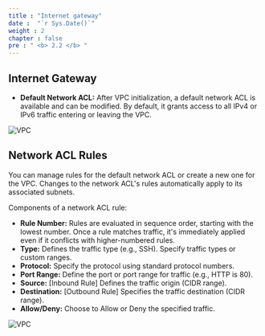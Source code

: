 ```yaml
---
title : "Internet gateway"
date :  "`r Sys.Date()`" 
weight : 2
chapter : false
pre : " <b> 2.2 </b> "
---
```


## Internet Gateway

- **Default Network ACL:** After VPC initialization, a default network ACL is available and can be modified. By default, it grants access to all IPv4 or IPv6 traffic entering or leaving the VPC.

![VPC](/images/2-Prepairation/2.2-internetgateway/igw.png?featherlight=false&width=90pc)

## Network ACL Rules

You can manage rules for the default network ACL or create a new one for the VPC. Changes to the network ACL's rules automatically apply to its associated subnets.

Components of a network ACL rule:
- **Rule Number:** Rules are evaluated in sequence order, starting with the lowest number. Once a rule matches traffic, it's immediately applied even if it conflicts with higher-numbered rules.
- **Type:** Defines the traffic type (e.g., SSH). Specify traffic types or custom ranges.
- **Protocol:** Specify the protocol using standard protocol numbers.
- **Port Range:** Define the port or port range for traffic (e.g., HTTP is 80).
- **Source:** [Inbound Rule] Defines the traffic origin (CIDR range).
- **Destination:** [Outbound Rule] Specifies the traffic destination (CIDR range).
- **Allow/Deny:** Choose to Allow or Deny the specified traffic.

![VPC](../images/2-Prepairation/vps.png?featherlight=false&width=60pc)